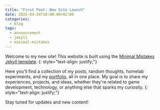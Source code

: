 ```yaml
---
title: "First Post: New Site Launch"
date: 2025-04-24T10:00:00+02:00
categories:
  - blog
tags:
  - announcement
  - jekyll
  - minimal-mistakes
---
```


Welcome to my new site! This website is built using the [Minimal Mistakes Jekyll template](https://mmistakes.github.io/minimal-mistakes/).
{: style="text-align: justify;"}

Here you'll find a collection of my posts, random thoughts, homelab experiments, and my [portfolio](/portfolio/), all in one place. My goal is to share my experiences, projects, and ideas, whether they're related to game development, technology, or anything else that sparks my curiosity.
{: style="text-align: justify;"}

Stay tuned for updates and new content!